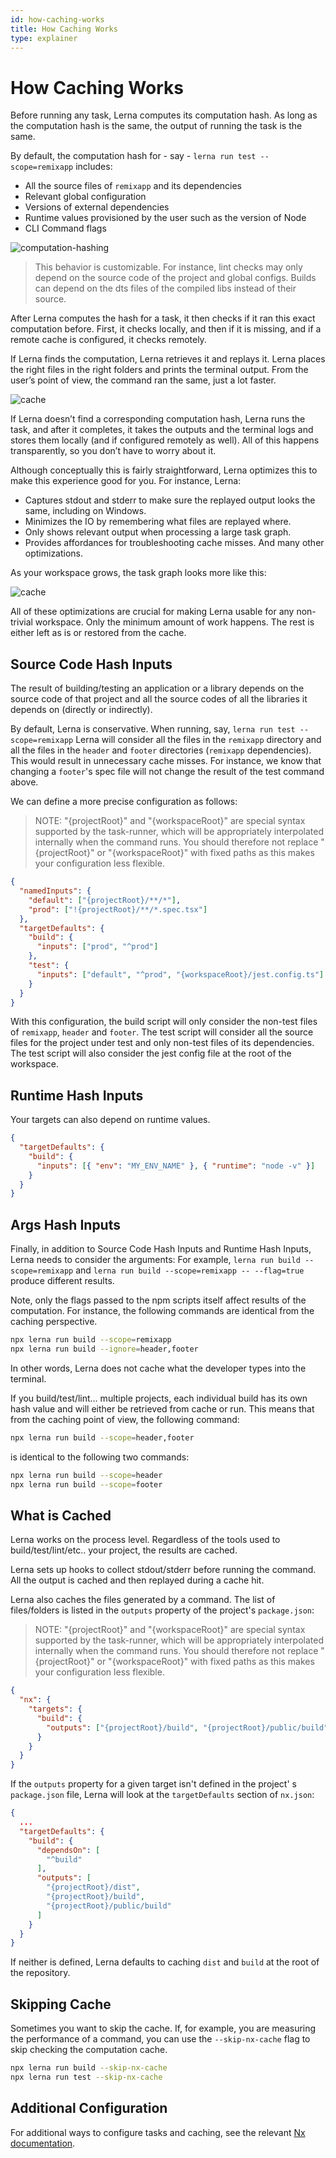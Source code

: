 ```yaml
---
id: how-caching-works
title: How Caching Works
type: explainer
---
```


# How Caching Works

Before running any task, Lerna computes its computation hash. As long as the computation hash is the same, the output of
running the task is the same.

By default, the computation hash for - say - `lerna run test --scope=remixapp` includes:

- All the source files of `remixapp` and its dependencies
- Relevant global configuration
- Versions of external dependencies
- Runtime values provisioned by the user such as the version of Node
- CLI Command flags

<!-- ![computation-hashing](../images/caching/computation-hashing.png) -->

![computation-hashing](../images/caching/lerna-hashing.png)

> This behavior is customizable. For instance, lint checks may only depend on the source code of the project and global
> configs. Builds can depend on the dts files of the compiled libs instead of their source.

After Lerna computes the hash for a task, it then checks if it ran this exact computation before. First, it checks
locally, and then if it is missing, and if a remote cache is configured, it checks remotely.

If Lerna finds the computation, Lerna retrieves it and replays it. Lerna places the right files in the right folders and
prints the terminal output. From the user’s point of view, the command ran the same, just a lot faster.

![cache](../images/caching/cache.png)

If Lerna doesn’t find a corresponding computation hash, Lerna runs the task, and after it completes, it takes the
outputs and the terminal logs and stores them locally (and if configured remotely as well). All of this happens
transparently, so you don’t have to worry about it.

Although conceptually this is fairly straightforward, Lerna optimizes this to make this experience good for you. For
instance, Lerna:

- Captures stdout and stderr to make sure the replayed output looks the same, including on Windows.
- Minimizes the IO by remembering what files are replayed where.
- Only shows relevant output when processing a large task graph.
- Provides affordances for troubleshooting cache misses. And many other optimizations.

As your workspace grows, the task graph looks more like this:

![cache](../images/caching/task-graph-big.png)

All of these optimizations are crucial for making Lerna usable for any non-trivial workspace. Only the minimum amount of
work happens. The rest is either left as is or restored from the cache.

## Source Code Hash Inputs

The result of building/testing an application or a library depends on the source code of that project and all the source
codes of all the libraries it depends on (directly or indirectly).

By default, Lerna is conservative. When running,
say, `lerna run test --scope=remixapp` Lerna will consider all the files in the `remixapp` directory and all the files
in the `header` and `footer` directories (`remixapp` dependencies). This would result in unnecessary cache misses. For
instance, we know that changing a `footer`'s spec file will not change the result of the test command above.

We can define a more precise configuration as follows:

> NOTE: "{projectRoot}" and "{workspaceRoot}" are special syntax supported by the task-runner, which will be appropriately interpolated internally when the command runs. You should therefore not replace "{projectRoot}" or "{workspaceRoot}" with fixed paths as this makes your configuration less flexible.

```json title="nx.json"
{
  "namedInputs": {
    "default": ["{projectRoot}/**/*"],
    "prod": ["!{projectRoot}/**/*.spec.tsx"]
  },
  "targetDefaults": {
    "build": {
      "inputs": ["prod", "^prod"]
    },
    "test": {
      "inputs": ["default", "^prod", "{workspaceRoot}/jest.config.ts"]
    }
  }
}
```

With this configuration, the build script will only consider the non-test files of `remixapp`, `header` and `footer`.
The test script will consider all the source files for the project under test and only non-test files of its
dependencies. The test script will also consider the jest config file at the root of the workspace.

## Runtime Hash Inputs

Your targets can also depend on runtime values.

```json title="nx.json"
{
  "targetDefaults": {
    "build": {
      "inputs": [{ "env": "MY_ENV_NAME" }, { "runtime": "node -v" }]
    }
  }
}
```

## Args Hash Inputs

Finally, in addition to Source Code Hash Inputs and Runtime Hash Inputs, Lerna needs to consider the arguments: For
example, `lerna run build --scope=remixapp` and `lerna run build --scope=remixapp -- --flag=true` produce different
results.

Note, only the flags passed to the npm scripts itself affect results of the computation. For instance, the following
commands are identical from the caching perspective.

```bash
npx lerna run build --scope=remixapp
npx lerna run build --ignore=header,footer
```

In other words, Lerna does not cache what the developer types into the terminal.

If you build/test/lint… multiple projects, each individual build has its own hash value and will either be retrieved
from
cache or run. This means that from the caching point of view, the following command:

```bash
npx lerna run build --scope=header,footer
```

is identical to the following two commands:

```bash
npx lerna run build --scope=header
npx lerna run build --scope=footer
```

## What is Cached

Lerna works on the process level. Regardless of the tools used to build/test/lint/etc.. your project, the results are
cached.

Lerna sets up hooks to collect stdout/stderr before running the command. All the output is cached and then replayed
during a cache hit.

Lerna also caches the files generated by a command. The list of files/folders is listed in the `outputs` property of the
project's `package.json`:

> NOTE: "{projectRoot}" and "{workspaceRoot}" are special syntax supported by the task-runner, which will be appropriately interpolated internally when the command runs. You should therefore not replace "{projectRoot}" or "{workspaceRoot}" with fixed paths as this makes your configuration less flexible.

```json title="E.g. packages/my-project/package.json"
{
  "nx": {
    "targets": {
      "build": {
        "outputs": ["{projectRoot}/build", "{projectRoot}/public/build"]
      }
    }
  }
}
```

If the `outputs` property for a given target isn't defined in the project'
s `package.json` file, Lerna will look at the `targetDefaults` section of `nx.json`:

```json title="nx.json"
{
  ...
  "targetDefaults": {
    "build": {
      "dependsOn": [
        "^build"
      ],
      "outputs": [
        "{projectRoot}/dist",
        "{projectRoot}/build",
        "{projectRoot}/public/build"
      ]
    }
  }
}
```

If neither is defined, Lerna defaults to caching `dist` and `build` at the root of the repository.

## Skipping Cache

Sometimes you want to skip the cache. If, for example, you are measuring the performance of a command, you can use
the `--skip-nx-cache` flag to skip checking the computation cache.

```bash
npx lerna run build --skip-nx-cache
npx lerna run test --skip-nx-cache
```

## Additional Configuration

For additional ways to configure tasks and caching, see the relevant [Nx documentation](https://nx.dev/recipes/running-tasks).
